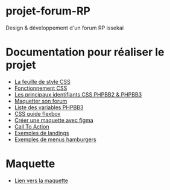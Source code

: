 # projet-forum-RP
Design &amp; développement d'un forum RP issekai

# Documentation pour réaliser le projet

* [La feuille de style CSS](<https://www.floraled.fr](https://forum.forumactif.com/t404669-la-feuille-de-style-css)/>)
* [Fonctionnement CSS](<http://www.jardinsdebabylone.fr/blog/mur-vegetal-jardin-vertical](https://forum.forumactif.com/t301866-le-css-comment-ca-marche)/>)
* [Les principaux identifiants CSS PHPBB2 & PHPBB3](<https://www.samse.fr/isolation-combles-amenageables/laine-vegetale](https://forum.forumactif.com/t274033-les-principaux-identifiants-css-phpbb2-phpbb3)>)
* [Maquetter son forum](<https://www.quelleenergie.fr/magazine/isolation/que-valent-isolants-vegetaux-27198](https://blankthemerpg.forumactif.com/t14-conseils-d-utilisation)/>)
* [Liste des variables PHPBB3](<https://www.ademe.fr/sites/default/files/assets/documents/20projetsdevegetalisation_dossierentier_web.pdf](https://github.com/Etana/template/blob/master/variables_avec_description.md#readme)https://github.com/Etana/template/blob/master/variables_avec_description.md#readme>)
* [CSS guide flexbox](<https://css-tricks.com/snippets/css/a-guide-to-flexbox/>)
* [Créer une maquette avec figma](<https://openclassrooms.com/fr/courses/7342806-creez-une-maquette-web-avec-figma/7456781-tirez-le-maximum-de-ce-cours>)
* [Call To Action](<https://www.ideagency.fr/blog/call-to-action>)
* [Exemples de landings](<https://www.landingfolio.com/>)
* [Exemples de menus hamburgers](<https://alvarotrigo.com/blog/hamburger-menu-css/>)

# Maquette

* [Lien vers la maquette](<https://www.figma.com/file/6Sf7hEtjWxb1HC739x2TvC/Forum-Issekai?type=design&node-id=0%3A1&mode=design&t=yR2bO8kAZlTitFAq-1>)
